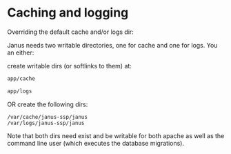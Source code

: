 Caching and logging
===================

Overriding the default cache and/or logs dir:

Janus needs two writable directories, one for cache and one for logs. You an either:

create writable dirs (or softlinks to them) at:

```sh
app/cache

app/logs
```

OR create the following dirs:

```
/var/cache/janus-ssp/janus
/var/logs/janus-ssp/janus
```

Note that both dirs need exist and be writable for both apache as well as the command line user
(which executes the database migrations).
